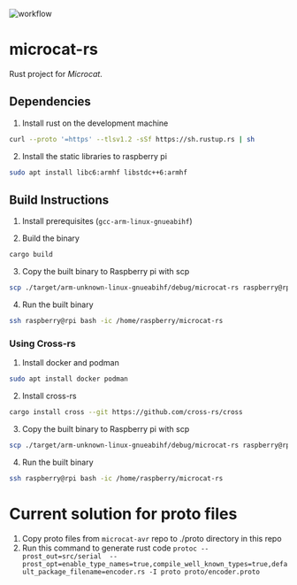 ![workflow](https://github.com/miloom/microcat-rs/actions/workflows/rust.yml/badge.svg)

microcat-rs
===========

Rust project for _Microcat_.

## Dependencies
1. Install rust on the development machine 
```bash
curl --proto '=https' --tlsv1.2 -sSf https://sh.rustup.rs | sh
```

2. Install the static libraries to raspberry pi
```bash
sudo apt install libc6:armhf libstdc++6:armhf
```

## Build Instructions
1. Install prerequisites (`gcc-arm-linux-gnueabihf`)

2. Build the binary 
```bash
cargo build
```

3. Copy the built binary to Raspberry pi with scp 
```bash
scp ./target/arm-unknown-linux-gnueabihf/debug/microcat-rs raspberry@rpi:/home/raspberry
```

4. Run the built binary 
```bash
ssh raspberry@rpi bash -ic /home/raspberry/microcat-rs
```

### Using Cross-rs

1. Install docker and podman 
```bash
sudo apt install docker podman
```

2. Install cross-rs 
```bash
cargo install cross --git https://github.com/cross-rs/cross
```

3. Copy the built binary to Raspberry pi with scp 
```bash
scp ./target/arm-unknown-linux-gnueabihf/debug/microcat-rs raspberry@rpi:/home/raspberry
```

4. Run the built binary 
```bash
ssh raspberry@rpi bash -ic /home/raspberry/microcat-rs
```


# Current solution for proto files
1. Copy proto files from `microcat-avr` repo to ./proto directory in this repo
2. Run this command to generate rust code `protoc --prost_out=src/serial  --prost_opt=enable_type_names=true,compile_well_known_types=true,default_package_filename=encoder.rs -I proto proto/encoder.proto`
